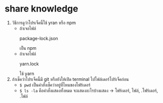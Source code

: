 # share knowledge

1. วิธีการดูว่าโปรเจ็คนี้ใช้ yran หรือ npm 
   - ถ้าเจอไฟล์ <p> package-lock.json </p> เป็น npm 
   - ถ้าเจอไฟล์ <p> yarn.lock </p> ใช้ yarn
2. ถ้าเช็คว่าโปรเจ็คนี้มี git หรือยังให้เปิด terminal ไปโฟล์เดอร์โปร์เจ็คก่อน
   - ```$ pwd``` เป็นคำสั่งเช็คว่าอยู่ที่ไหนของโฟร์เดอร์
   - ```$ ls -la``` คือคำสั่งแสดงทั้งหมด จะแสดงอะไรบ้างแสดง -> โฟร์เดอร์, ไฟล์, .โฟร์เดอร์, .ไฟล์
